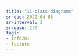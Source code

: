 ```yaml
---
title: "11-class-diagrams"
sr-due: 2022-04-08
sr-interval: 3
sr-ease: 250
tags: 
- info201 
- lecture
---
```



